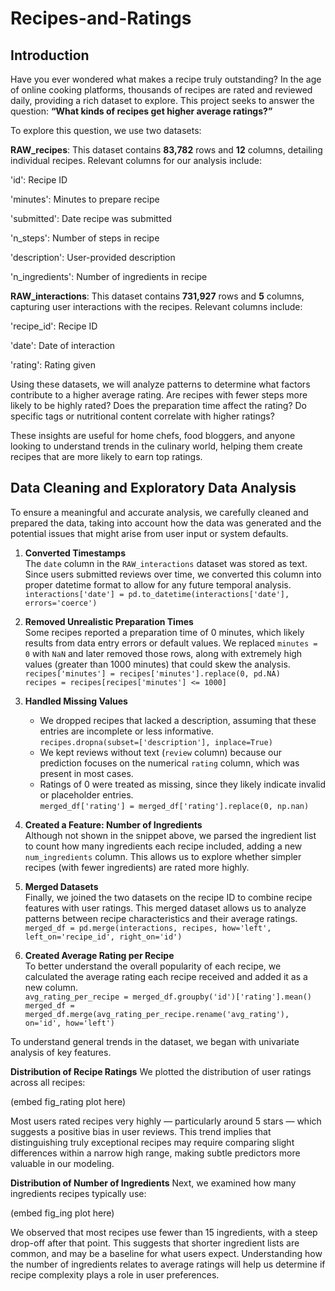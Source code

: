 # Recipes-and-Ratings
## Introduction
Have you ever wondered what makes a recipe truly outstanding? In the age of online cooking platforms, thousands of recipes are rated and reviewed daily, providing a rich dataset to explore. This project seeks to answer the question: **“What kinds of recipes get higher average ratings?”**

To explore this question, we use two datasets:

**RAW_recipes**: This dataset contains **83,782** rows and **12** columns, detailing individual recipes. Relevant columns for our analysis include:

'id': Recipe ID

'minutes': Minutes to prepare recipe

'submitted': Date recipe was submitted

'n_steps': Number of steps in recipe

'description': User-provided description

'n_ingredients': Number of ingredients in recipe


**RAW_interactions**: This dataset contains **731,927** rows and **5** columns, capturing user interactions with the recipes. Relevant columns include:

'recipe_id': Recipe ID 

'date': Date of interaction

'rating': Rating given

Using these datasets, we will analyze patterns to determine what factors contribute to a higher average rating. Are recipes with fewer steps more likely to be highly rated? Does the preparation time affect the rating? Do specific tags or nutritional content correlate with higher ratings?

These insights are useful for home chefs, food bloggers, and anyone looking to understand trends in the culinary world, helping them create recipes that are more likely to earn top ratings.

## Data Cleaning and Exploratory Data Analysis

To ensure a meaningful and accurate analysis, we carefully cleaned and prepared the data, taking into account how the data was generated and the potential issues that might arise from user input or system defaults.

1. **Converted Timestamps**  
   The `date` column in the `RAW_interactions` dataset was stored as text. Since users submitted reviews over time, we converted this column into proper datetime format to allow for any future temporal analysis.  
   `interactions['date'] = pd.to_datetime(interactions['date'], errors='coerce')`

2. **Removed Unrealistic Preparation Times**  
   Some recipes reported a preparation time of 0 minutes, which likely results from data entry errors or default values. We replaced `minutes = 0` with `NaN` and later removed those rows, along with extremely high values (greater than 1000 minutes) that could skew the analysis.  
   `recipes['minutes'] = recipes['minutes'].replace(0, pd.NA)`  
   `recipes = recipes[recipes['minutes'] <= 1000]`

3. **Handled Missing Values**  
   - We dropped recipes that lacked a description, assuming that these entries are incomplete or less informative.  
     `recipes.dropna(subset=['description'], inplace=True)`
   - We kept reviews without text (`review` column) because our prediction focuses on the numerical `rating` column, which was present in most cases.  
   - Ratings of 0 were treated as missing, since they likely indicate invalid or placeholder entries.  
     `merged_df['rating'] = merged_df['rating'].replace(0, np.nan)`

4. **Created a Feature: Number of Ingredients**  
   Although not shown in the snippet above, we parsed the ingredient list to count how many ingredients each recipe included, adding a new `num_ingredients` column. This allows us to explore whether simpler recipes (with fewer ingredients) are rated more highly.

5. **Merged Datasets**  
   Finally, we joined the two datasets on the recipe ID to combine recipe features with user ratings. This merged dataset allows us to analyze patterns between recipe characteristics and their average ratings.  
   `merged_df = pd.merge(interactions, recipes, how='left', left_on='recipe_id', right_on='id')`

6. **Created Average Rating per Recipe**  
   To better understand the overall popularity of each recipe, we calculated the average rating each recipe received and added it as a new column.  
   `avg_rating_per_recipe = merged_df.groupby('id')['rating'].mean()`  
   `merged_df = merged_df.merge(avg_rating_per_recipe.rename('avg_rating'), on='id', how='left')`

To understand general trends in the dataset, we began with univariate analysis of key features.

**Distribution of Recipe Ratings**
We plotted the distribution of user ratings across all recipes:

(embed fig_rating plot here)

Most users rated recipes very highly — particularly around 5 stars — which suggests a positive bias in user reviews. This trend implies that distinguishing truly exceptional recipes may require comparing slight differences within a narrow high range, making subtle predictors more valuable in our modeling.

**Distribution of Number of Ingredients**
Next, we examined how many ingredients recipes typically use:

(embed fig_ing plot here)

We observed that most recipes use fewer than 15 ingredients, with a steep drop-off after that point. This suggests that shorter ingredient lists are common, and may be a baseline for what users expect. Understanding how the number of ingredients relates to average ratings will help us determine if recipe complexity plays a role in user preferences.

